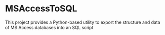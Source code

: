 # MSAccessToSQL
This project provides a Python-based utility to export the structure and data of MS Access databases into an SQL script
